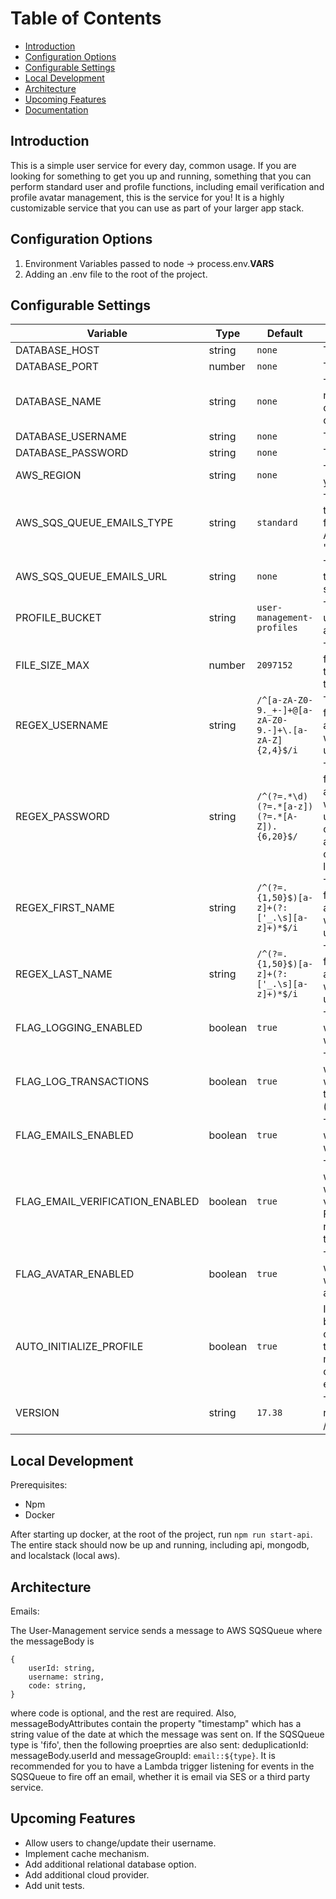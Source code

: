 # Table of Contents

- [Introduction](#introduction)
- [Configuration Options](#configuration-options)
- [Configurable Settings](#configurable-settings)
- [Local Development](#local-development)
- [Architecture](#architecture)
- [Upcoming Features](#upcoming-features)
- [Documentation](https://github.com/dejaniskra/user-management/tree/main/docs)

## Introduction
This is a simple user service for every day, common usage. If you are looking for something to get you up and running, something that you can perform standard user and profile functions, including email verification and profile avatar management, this is the service for you! It is a highly customizable service that you can use as part of your larger app stack.

## Configuration Options
1. Environment Variables passed to node -> process.env.__VARS__
2. Adding an .env file to the root of the project.

## Configurable Settings

| Variable    | Type        | Default     | Description |
| ----------- | ----------- | ----------- | ----------- |
| DATABASE_HOST      | string       | `none`       | The MongoDB host.       |
| DATABASE_PORT      | number       | `none`       | The MongoDB port.       |
| DATABASE_NAME   | string        | `none`        | The MongoDB database name that the service will create the necessary collections inside.        |
| DATABASE_USERNAME      | string       | `none`       | The MongoDB username.       |
| DATABASE_PASSWORD      | string       | `none`       | The MongoDB password.       |
| AWS_REGION      | string       | `none`       | The AWS region where your service is hosted.       |
| AWS_SQS_QUEUE_EMAILS_TYPE      | string       | `standard`       | The AWS SQSQueue type; this queue is responsible for processing emails. Available types are: 'standard', 'fifo'      |
| AWS_SQS_QUEUE_EMAILS_URL      | string       | `none`       | The AWS SQSQueue url to connect to in order to send emails.       |
| PROFILE_BUCKET      | string       | `user-management-profiles`       | The AWS S3 bucket name used to store profile avatar pictires.       |
| FILE_SIZE_MAX      | number       | `2097152`       | The max file size in bytes for profile avatar pictures that are to be uploaded to the specified S3 bucket.       |
| REGEX_USERNAME      | string       | `/^[a-zA-Z0-9._+-]+@[a-zA-Z0-9.-]+\.[a-zA-Z]{2,4}$/i`       | The REGEX pattern used for username validation across all endpoints where username is used/passed.       |
| REGEX_PASSWORD      | string       | `/^(?=.*\d)(?=.*[a-z])(?=.*[A-Z]).{6,20}$/`       | The REGEX pattern used for password validation across all endpoints where password is used/passed. 6 to 20 characters which contain at least one numeric digit, one uppercase and one lowercase letter.      |
| REGEX_FIRST_NAME      | string       | `/^(?=.{1,50}$)[a-z]+(?:['_.\s][a-z]+)*$/i`       | The REGEX pattern used for first_name validation across all endpoints where first_name is used/passed.       |
| REGEX_LAST_NAME      | string       | `/^(?=.{1,50}$)[a-z]+(?:['_.\s][a-z]+)*$/i`       | The REGEX pattern used for last_name validation across all endpoints where last_name is used/passed.       |
| FLAG_LOGGING_ENABLED      | boolean       | `true`       | The flag that controls whether or not the service will produce logs.       |
| FLAG_LOG_TRANSACTIONS      | boolean       | `true`       | The flag that controls whether or not the service will log out the transactions (requests/responses).       |
| FLAG_EMAILS_ENABLED      | boolean       | `true`       | The flag that controls whether or not the service will send any emails.       |
| FLAG_EMAIL_VERIFICATION_ENABLED      | boolean       | `true`       | The flag that controls whether or not the service will enforce email verification. FLAGS_EMAILS_ENABLED needs to be enabled for this flag to work.       |
| FLAG_AVATAR_ENABLED      | boolean       | `true`       | The flag that controls whether or not the service will allow new profile avatars to saved.       |
| AUTO_INITIALIZE_PROFILE      | boolean       | `true`       | If set to true, a profile will be created upon user creation, otherwise, if set to false, it will require a manual profile creation by calling the appropriate endpoint.       |
| VERSION      | string       | `17.38`       | The version of the service returned in the /system/version endpoint.       |

## Local Development

Prerequisites:
- Npm
- Docker

After starting up docker, at the root of the project, run `npm run start-api`. The entire stack should now be up and running, including api, mongodb, and localstack (local aws).

## Architecture

Emails:

The User-Management service sends a message to AWS SQSQueue where the messageBody is

    {
        userId: string,
        username: string,
        code: string,
    }
    
where code is optional, and the rest are required. Also, messageBodyAttributes contain the property "timestamp" which has a string value of the date at which the message was sent on. If the SQSQueue type is 'fifo', then the following proeprties are also sent: deduplicationId: messageBody.userId and messageGroupId: `email::${type}`. It is recommended for you to have a Lambda trigger listening for events in the SQSQueue to fire off an email, whether it is email via SES or a third party service.

## Upcoming Features

- Allow users to change/update their username.
- Implement cache mechanism.
- Add additional relational database option.
- Add additional cloud provider.
- Add unit tests.